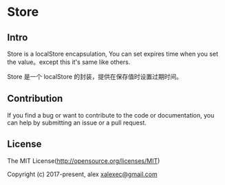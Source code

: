 Store
====

## Intro

Store is a localStore encapsulation, You can set expires time when you set the value。except this it's same like others.

Store 是一个 localStore 的封装，提供在保存值时设置过期时间。

## Contribution

If you find a bug or want to contribute to the code or documentation, you can help by submitting an issue or a pull request.

## License

The MIT License(http://opensource.org/licenses/MIT)

Copyright (c) 2017-present, alex <xalexec@gmail.com>
